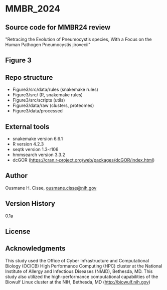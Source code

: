 # MMBR_2024
## Source code for MMBR24 review

 "Retracing the Evolution of Pneumocystis species, With a Focus on the Human Pathogen Pneumocystis jirovecii"
 
 ## Figure 3

## Repo structure

* Figure3/src/data/rules (snakemake rules)
* Figure3/src/ (R, snakemake rules)
* Figure3/src/scripts (utils)
* Figure3/data/raw (clusters, proteomes)
* Figure3/data/processed


## External tools

* snakemake version 6.6.1
* R version 4.2.3  
* seqtk version 1.3-r106
* hmmsearch version 3.3.2
* dcGOR (https://cran.r-project.org/web/packages/dcGOR/index.html)


## Author
Ousmane H. Cisse, <ousmane.cisse@nih.gov>

## Version History
0.1a

## License

## Acknowledgments
This study used the Office of Cyber Infrastructure and Computational Biology (OCICB) High Performance Computing (HPC) cluster at the National Institute of Allergy and Infectious Diseases (NIAID), Bethesda, MD. This study also utilized the high-performance computational capabilities of the Biowulf Linux cluster at the NIH, Bethesda, MD (http://biowulf.nih.gov)

 
